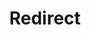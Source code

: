 ﻿---
layout: src/layouts/Redirect.astro
title: Redirect
redirect: https://yamldoc.liuyan.wang/docs/octopus-rest-api/cli/octopus-account-delete
pubDate:  2023-01-01
navSearch: false
navSitemap: false
navMenu: false
---
